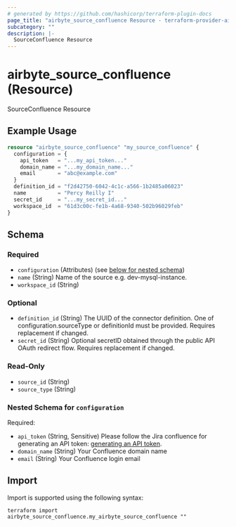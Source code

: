 ```yaml
---
# generated by https://github.com/hashicorp/terraform-plugin-docs
page_title: "airbyte_source_confluence Resource - terraform-provider-airbyte"
subcategory: ""
description: |-
  SourceConfluence Resource
---
```


# airbyte_source_confluence (Resource)

SourceConfluence Resource

## Example Usage

```terraform
resource "airbyte_source_confluence" "my_source_confluence" {
  configuration = {
    api_token   = "...my_api_token..."
    domain_name = "...my_domain_name..."
    email       = "abc@example.com"
  }
  definition_id = "f2d42750-6042-4c1c-a566-1b2485a06023"
  name          = "Percy Reilly I"
  secret_id     = "...my_secret_id..."
  workspace_id  = "61d3c00c-fe1b-4a68-9340-502b96029feb"
}
```

<!-- schema generated by tfplugindocs -->
## Schema

### Required

- `configuration` (Attributes) (see [below for nested schema](#nestedatt--configuration))
- `name` (String) Name of the source e.g. dev-mysql-instance.
- `workspace_id` (String)

### Optional

- `definition_id` (String) The UUID of the connector definition. One of configuration.sourceType or definitionId must be provided. Requires replacement if changed.
- `secret_id` (String) Optional secretID obtained through the public API OAuth redirect flow. Requires replacement if changed.

### Read-Only

- `source_id` (String)
- `source_type` (String)

<a id="nestedatt--configuration"></a>
### Nested Schema for `configuration`

Required:

- `api_token` (String, Sensitive) Please follow the Jira confluence for generating an API token: <a href="https://support.atlassian.com/atlassian-account/docs/manage-api-tokens-for-your-atlassian-account/">generating an API token</a>.
- `domain_name` (String) Your Confluence domain name
- `email` (String) Your Confluence login email

## Import

Import is supported using the following syntax:

```shell
terraform import airbyte_source_confluence.my_airbyte_source_confluence ""
```
